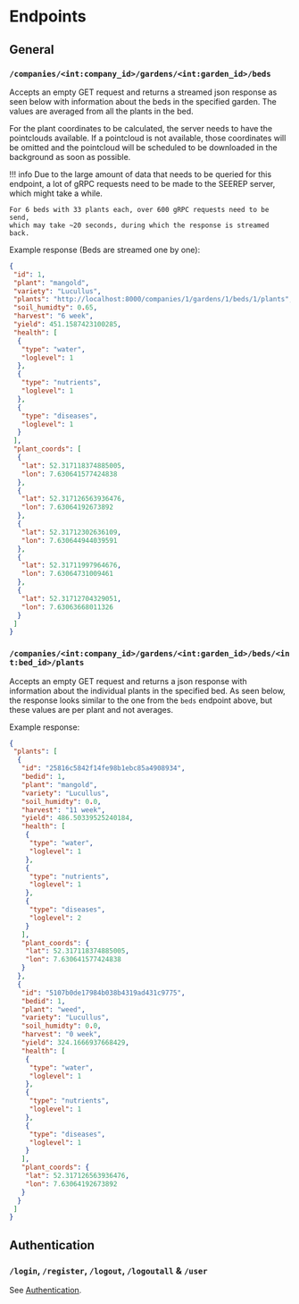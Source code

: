 # Endpoints

## General

### `/companies/<int:company_id>/gardens/<int:garden_id>/beds`

Accepts an empty GET request and returns a streamed json response as seen below
with information about the beds in the specified garden.
The values are averaged from all the plants in the bed.

For the plant coordinates to be calculated, the server needs to have the pointclouds available.
If a pointcloud is not available, those coordinates will be omitted
and the pointcloud will be scheduled to be downloaded in the background as soon as possible.

!!! info
    Due to the large amount of data that needs to be queried for this endpoint,
    a lot of gRPC requests need to be made to the SEEREP server, which might take a while.

    For 6 beds with 33 plants each, over 600 gRPC requests need to be send,
    which may take ~20 seconds, during which the response is streamed back.

Example response (Beds are streamed one by one):

```json
{
 "id": 1,
 "plant": "mangold",
 "variety": "Lucullus",
 "plants": "http://localhost:8000/companies/1/gardens/1/beds/1/plants",
 "soil_humidty": 0.65,
 "harvest": "6 week",
 "yield": 451.1587423100285,
 "health": [
  {
   "type": "water",
   "loglevel": 1
  },
  {
   "type": "nutrients",
   "loglevel": 1
  },
  {
   "type": "diseases",
   "loglevel": 1
  }
 ],
 "plant_coords": [
  {
   "lat": 52.317118374885005,
   "lon": 7.630641577424838
  },
  {
   "lat": 52.317126563936476,
   "lon": 7.63064192673892
  },
  {
   "lat": 52.31712302636109,
   "lon": 7.630644944039591
  },
  {
   "lat": 52.31711997964676,
   "lon": 7.63064731009461
  },
  {
   "lat": 52.31712704329051,
   "lon": 7.63063668011326
  }
 ]
}
```

### `/companies/<int:company_id>/gardens/<int:garden_id>/beds/<int:bed_id>/plants`

Accepts an empty GET request and returns a json response with information
about the individual plants in the specified bed.
As seen below, the response looks similar to the one from the `beds` endpoint above,
but these values are per plant and not averages.

Example response:

```json
{
 "plants": [
  {
   "id": "25816c5842f14fe98b1ebc85a4908934",
   "bedid": 1,
   "plant": "mangold",
   "variety": "Lucullus",
   "soil_humidty": 0.0,
   "harvest": "11 week",
   "yield": 486.50339525240184,
   "health": [
    {
     "type": "water",
     "loglevel": 1
    },
    {
     "type": "nutrients",
     "loglevel": 1
    },
    {
     "type": "diseases",
     "loglevel": 2
    }
   ],
   "plant_coords": {
    "lat": 52.317118374885005,
    "lon": 7.630641577424838
   }
  },
  {
   "id": "5107b0de17984b038b4319ad431c9775",
   "bedid": 1,
   "plant": "weed",
   "variety": "Lucullus",
   "soil_humidty": 0.0,
   "harvest": "0 week",
   "yield": 324.1666937668429,
   "health": [
    {
     "type": "water",
     "loglevel": 1
    },
    {
     "type": "nutrients",
     "loglevel": 1
    },
    {
     "type": "diseases",
     "loglevel": 1
    }
   ],
   "plant_coords": {
    "lat": 52.317126563936476,
    "lon": 7.63064192673892
   }
  }
 ]
}
```

## Authentication

### `/login`, `/register`, `/logout`, `/logoutall` & `/user`

See [Authentication](/authentication).
